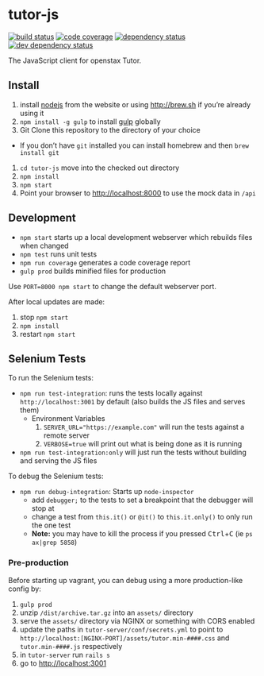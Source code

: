 # tutor-js
[![build status][travis-image]][travis-url]
[![code coverage][coveralls-image]][coveralls-url]
[![dependency status][dependency-image]][dependency-url]
[![dev dependency status][dev-dependency-image]][dev-dependency-url]

The JavaScript client for openstax Tutor.

## Install

1. install [nodejs](http://nodejs.org) from the website or using <http://brew.sh> if you’re already using it
1. `npm install -g gulp` to install [gulp](http://gulpjs.com) globally
1. Git Clone this repository to the directory of your choice
  - If you don’t have `git` installed you can install homebrew and then `brew install git`
1. `cd tutor-js` move into the checked out directory
1. `npm install`
1. `npm start`
1. Point your browser to <http://localhost:8000> to use the mock data in `/api`


## Development

- `npm start` starts up a local development webserver which rebuilds files when changed
- `npm test` runs unit tests
- `npm run coverage` generates a code coverage report
- `gulp prod` builds minified files for production

Use `PORT=8000 npm start` to change the default webserver port.

After local updates are made:

1. stop `npm start`
1. `npm install`
1. restart `npm start`


## Selenium Tests

To run the Selenium tests:

- `npm run test-integration`: runs the tests locally against `http://localhost:3001` by default (also builds the JS files and serves them)
  - Environment Variables
    1. `SERVER_URL="https://example.com"` will run the tests against a remote server
    1. `VERBOSE=true` will print out what is being done as it is running
- `npm run test-integration:only` will just run the tests without building and serving the JS files

To debug the Selenium tests:

- `npm run debug-integration`: Starts up `node-inspector`
  - add `debugger;` to the tests to set a breakpoint that the debugger will stop at
  - change a test from `this.it()` or `@it()` to `this.it.only()` to only run the one test
  - **Note:** you may have to kill the process if you pressed <kbd>Ctrl</kbd>+<kbd>C</kbd>  (ie `ps ax|grep 5858`)

### Pre-production

Before starting up vagrant, you can debug using a more production-like config by:

1. `gulp prod`
2. unzip `/dist/archive.tar.gz` into an `assets/` directory
3. serve the `assets/` directory via NGINX or something with CORS enabled
4. update the paths in `tutor-server/conf/secrets.yml` to point to `http://localhost:[NGINX-PORT]/assets/tutor.min-####.css` and `tutor.min-####.js` respectively
5. in `tutor-server` run `rails s`
6. go to <http://localhost:3001>


[travis-image]: https://img.shields.io/travis/openstax/tutor-js.svg?style=flat-square
[travis-url]: https://travis-ci.org/openstax/tutor-js
[dependency-image]: https://img.shields.io/david/openstax/tutor-js.svg?style=flat-square
[dependency-url]: https://david-dm.org/openstax/tutor-js
[dev-dependency-image]: https://img.shields.io/david/dev/openstax/tutor-js.svg?style=flat-square
[dev-dependency-url]: https://david-dm.org/openstax/tutor-js#info=devDependencies
[coveralls-image]: https://img.shields.io/coveralls/openstax/tutor-js.svg
[coveralls-url]: https://coveralls.io/github/openstax/tutor-js
